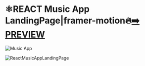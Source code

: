 
# ⚛️REACT Music App LandingPage|framer-motion🔥[:arrow_right: PREVIEW](https://erik161.github.io/ReactMusicAppLandingPage/) 


 

![Music App](https://user-images.githubusercontent.com/26189854/169399815-b1e99e6e-5dbd-4a14-b6e4-9f8a997d339e.gif)




![ReactMusicAppLandingPage](https://user-images.githubusercontent.com/26189854/169392230-3915066e-1112-4157-9079-22a3f66be792.png)









